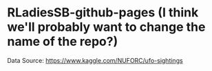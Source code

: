 # RLadiesSB-github-pages (I think we'll probably want to change the name of the repo?)

Data Source: https://www.kaggle.com/NUFORC/ufo-sightings 
